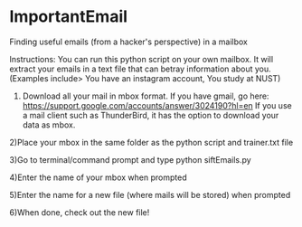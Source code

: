 # ImportantEmail

Finding useful emails (from a hacker's perspective) in a mailbox

Instructions:
You can run this python script on your own mailbox. It will extract your emails in a text file that can betray information about you. (Examples include> You have an instagram account, You study at NUST)

1) Download all your mail in mbox format. If you have gmail, go here: 
https://support.google.com/accounts/answer/3024190?hl=en 
If you use a mail client such as ThunderBird, it has the option to download your data as mbox.

2)Place your mbox in the same folder as the python script and trainer.txt file

3)Go to terminal/command prompt and type python siftEmails.py

4)Enter the name of your mbox when prompted

5)Enter the name for a new file (where mails will be stored) when prompted

6)When done, check out the new file!
